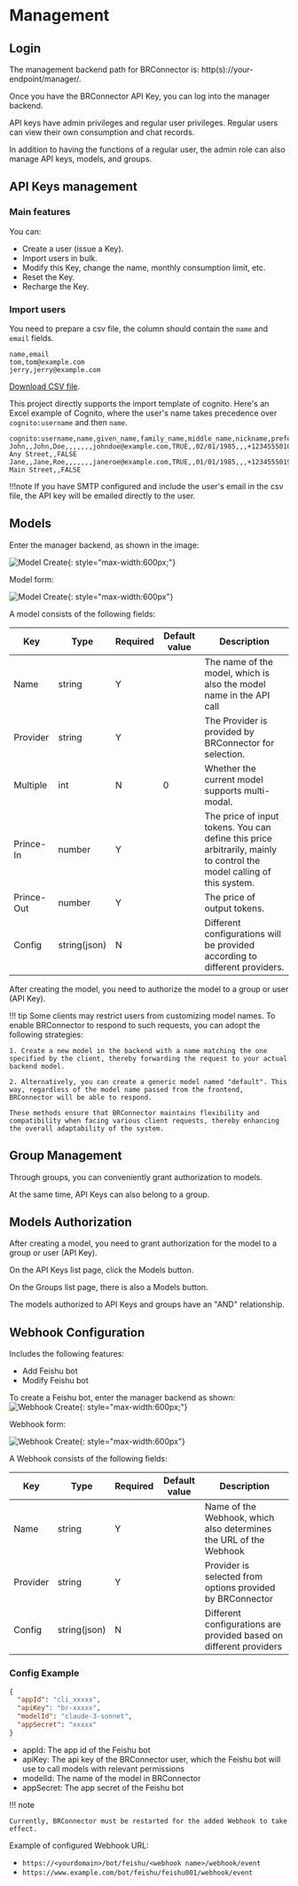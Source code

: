 # Management

## Login

The management backend path for BRConnector is: http(s)://your-endpoint/manager/.

Once you have the BRConnector API Key, you can log into the manager backend.

API keys have admin privileges and regular user privileges. Regular users can view their own consumption and chat records.

In addition to having the functions of a regular user, the admin role can also manage API keys, models, and groups.

## API Keys management

### Main features

You can:

- Create a user (issue a Key).
- Import users in bulk.
- Modify this Key, change the name, monthly consumption limit, etc.
- Reset the Key.
- Recharge the Key.

### Import users

You need to prepare a csv file, the column should contain the `name` and `email` fields.

```text
name,email
tom,tom@example.com
jerry,jerry@example.com
```

[Download CSV file](./sample-users.csv).

This project directly supports the import template of cognito. Here's an Excel example of Cognito, where the user's name takes precedence over `cognito:username` and then `name`.

```text
cognito:username,name,given_name,family_name,middle_name,nickname,preferred_username,profile,picture,website,email,email_verified,gender,birthdate,zoneinfo,locale,phone_number,phone_number_verified,address,updated_at,cognito:mfa_enabled
John,,John,Doe,,,,,,,johndoe@example.com,TRUE,,02/01/1985,,,+12345550100,TRUE,123 Any Street,,FALSE
Jane,,Jane,Roe,,,,,,,janeroe@example.com,TRUE,,01/01/1985,,,+12345550199,TRUE,100 Main Street,,FALSE
```

!!!note
    If you have SMTP configured and include the user's email in the csv file, the API key will be emailed directly to the user.

## Models

Enter the manager backend, as shown in the image:

![Model Create](./screenshots/model-1.png){: style="max-width:600px;"}

Model form:

![Model Create](./screenshots/model-2.png){: style="max-width:600px"}

A model consists of the following fields:

| Key     | Type      | Required     | Default value | Description |
| ------------- | -------| ------------- | ------------- | ------------- |
| Name  | string   | Y    |  | The name of the model, which is also the model name in the API call |
| Provider  | string   | Y    |  | The Provider is provided by BRConnector for selection. |
| Multiple  | int   | N    | 0 | Whether the current model supports multi-modal. |
| Prince-In  | number   | Y    |  | The price of input tokens. You can define this price arbitrarily, mainly to control the model calling of this system. |
| Prince-Out  | number   | Y    |  | The price of output tokens. |
| Config  | string(json)   | N    |  | Different configurations will be provided according to different providers. |

After creating the model, you need to authorize the model to a group or user (API Key).

!!! tip
    Some clients may restrict users from customizing model names. To enable BRConnector to respond to such requests, you can adopt the following strategies:

    1. Create a new model in the backend with a name matching the one specified by the client, thereby forwarding the request to your actual backend model.
    
    2. Alternatively, you can create a generic model named "default". This way, regardless of the model name passed from the frontend, BRConnector will be able to respond.

    These methods ensure that BRConnector maintains flexibility and compatibility when facing various client requests, thereby enhancing the overall adaptability of the system.

## Group Management

Through groups, you can conveniently grant authorization to models.

At the same time, API Keys can also belong to a group.

## Models Authorization

After creating a model, you need to grant authorization for the model to a group or user (API Key).

On the API Keys list page, click the Models button.

On the Groups list page, there is also a Models button.

The models authorized to API Keys and groups have an "AND" relationship.

## Webhook Configuration

Includes the following features:

- Add Feishu bot
- Modify Feishu bot

To create a Feishu bot, enter the manager backend as shown:
![Webhook Create](./screenshots/feishu-1.jpg){: style="max-width:600px;"}

Webhook form:

![Webhook Create](./screenshots/feishu-2.jpeg){: style="max-width:600px"}

A Webhook consists of the following fields:

| Key     | Type      | Required     | Default value | Description                          |
| ------------- | -------| ------------- | ------------- |--------------------------------------|
| Name  | string   | Y    |  | Name of the Webhook, which also determines the URL of the Webhook |
| Provider  | string   | Y    |  | Provider is selected from options provided by BRConnector        |
| Config  | string(json)   | N    |  | Different configurations are provided based on different providers                    |

### Config Example
```json
{
  "appId": "cli_xxxxx",
  "apiKey": "br-xxxxx",
  "modelId": "claude-3-sonnet", 
  "appSecret": "xxxxx"
}
```

- appId: The app id of the Feishu bot
- apiKey: The api key of the BRConnector user, which the Feishu bot will use to call models with relevant permissions
- modelId: The name of the model in BRConnector
- appSecret: The app secret of the Feishu bot

!!! note

    Currently, BRConnector must be restarted for the added Webhook to take effect.


Example of configured Webhook URL:

- `https://<yourdomain>/bot/feishu/<webhook name>/webhook/event`
- `https://www.example.com/bot/feishu/feishu001/webhook/event`